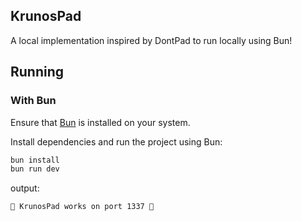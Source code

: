 ## KrunosPad

A local implementation inspired by DontPad to run locally using Bun!

## Running

### With Bun

Ensure that [Bun](https://bun.sh/) is installed on your system.

Install dependencies and run the project using Bun:

```bash
bun install
bun run dev
```
output:
```
📝 KrunosPad works on port 1337 📝
```
